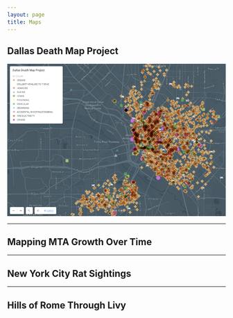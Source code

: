```yaml
---
layout: page
title: Maps
---
```


## Dallas Death Map Project

![The overview of the Dallas Death Map](https://github.com/isawil/isawil.github.io/blob/master/assets/ddm-2019-02.png)


---

## Mapping MTA Growth Over Time

---

## New York City Rat Sightings

---

## Hills of Rome Through Livy
